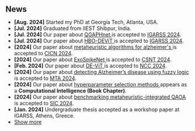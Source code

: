 <h2 style="margin: 60px 0px 10px;">News</h2>

<div class="justify-text-70">

  <ul>
    <!-- 1 -->
    <li><strong>[Aug. 2024]</strong> Started my PhD at Georgia Tech, Atlanta, USA.</li>
    <!-- 2 -->
    <li><strong>[Jul. 2024]</strong> Graduated from IIEST Shibpur, India.</li>
    <!-- 3 -->
    <li><strong>[Jul. 2024]</strong> Our paper about 
      <a href="./publications/#qgaphnet_quantum_genetic_algorithm_based_hybrid_qlstm_model_for_soil_moisture_estimation">
        QGAPHnet
      </a> 
      is accepted to 
      <a href="https://ieeexplore.ieee.org/stamp/stamp.jsp?tp=&arnumber=10641651">IGARSS 2024</a>.
    </li>
    <!-- 4 -->
    <li><strong>[Jul. 2024]</strong> Our paper about 
      <a href="./publications/#hbo-devit_vision_transformer_based_attention_guided_evolutionary_architecture">
        HBO-DEViT
      </a> 
      is accepted to 
      <a href="https://ieeexplore.ieee.org/document/10641319">IGARSS 2024</a>.
    </li>
    <!-- 5 -->
    <li><strong>[2024]</strong> Our paper about 
      <a href="./publications/#a_comparative_analysis_on_metaheuristic_algorithms_based_vision_transformer_model">
        metaheuristic algorithms for alzheimer's
      </a> 
      is accepted to 
      <a href="https://ieeexplore.ieee.org/abstract/document/10402213">CICN 2024</a>.
    </li>
    <!-- 6 -->
    <li><strong>[2024]</strong> Our paper about 
      <a href="./publications/#exospikenet_a_light_curve_analysis_based_spiking_neural_network_for_exoplanet_detection">
        ExoSpikeNet
      </a> 
      is accepted to 
      <a href="https://ieeexplore.ieee.org/abstract/document/10545663">CSNT 2024</a>.
    </li>
    <!-- 7 -->
    <li><strong>[Feb. 2024]</strong> Our paper about 
      <a href="./publications/#devit_state_of_the_art_vision_transformer_model_for_early_detection_of_alzheimers_disease">
        DE-ViT
      </a> 
      is accepted to 
      <a href="https://ieeexplore.ieee.org/abstract/document/10485683">NCC 2024</a>.
    </li>
    <!-- 8 -->
    <li><strong>[2024]</strong> Our paper about 
      <a href="./publications/#on_the_detection_of_alzheimers_disease_using_fuzzy_logic_based_majority_voter_classifier">
        detecting Alzheimer’s disease using fuzzy logic
      </a> 
      is accepted to 
      <a href="https://link.springer.com/article/10.1007/s11042-022-13184-5">MTA 2024</a>.
    </li>
    <!-- 9 -->
    <li><strong>[2024]</strong> Our paper about 
      <a href="./publications/#a_survey_of_hyperparameter_selection_methods_for_weather_forecasting_using_machine_learning">
        hyperparameter selection methods
      </a> 
      appears as a 
      <strong>Computational Intelligence (Book Chapter)</strong>.
    </li>
    <!-- 10 -->
    <li><strong>[2024]</strong> Our paper about 
      <a href="./publications/#benchmarking_metaheuristic_integrated_qaoa_against_quantum_annealing">
        benchmarking metaheuristic-integrated QAOA
      </a> 
      is accepted to 
      <a href="https://link.springer.com/chapter/10.1007/978-3-031-62269-4_42">SIC 2024</a>.
    </li>
    <!-- 11 -->
    <li><strong>[Jan. 2024]</strong> Undergraduate thesis accepted as a workshop paper at IGARSS, Athens, Greece.</li>
    <li><a href="#" onclick="toggleVis(this); return false;">Show more</a></li>

  </ul>

  <div id="newsmore" style="display:none">
    <ul>
      <!-- 1 -->
      <li><strong>[Dec. 2023]</strong> Awarded the IEEE VLSI Design Conference Fellowship among a large pool of applicants.</li>
      <!-- 2 -->
      <li><strong>[2023]</strong> Our paper about 
        <a href="./publications/#comparative_evaluation_of_metaheuristic_algorithms_for_hyperparameter_selection_in_short_term_weather_forecasting">
          comparative evaluation of metaheuristic algorithms
        </a> 
        is accepted to ECTA 2023.
      </li>
      <!-- 3 -->
      <li><strong>[2023]</strong> Our paper about 
        <a href="./publications/#differential_evolution_algorithm_based_hyperparameter_selection_of_gated_recurrent_unit_for_electrical_load_forecasting">
          DE-based (GRU) for load forecasting
        </a> 
        is accepted to BRICS 2023.
      </li>
      <!-- 4 -->
      <li><strong>[2023]</strong> Our paper about 
        <a href="./publications/#qgaphensemble_combining_hybrid_qlstm_network_ensemble_via_adaptive_weighting_for_short_term_weather_forecasting">
          QGAPHEnsemble
        </a> 
        is accepted to SSCI 2023.
      </li>
      <!-- 5 -->
      <li><strong>[2023]</strong> Our paper about 
        <a href="./publications/#differential_evolution_algorithm_based_hyperparameters_selection_of_transformer_neural_network_model_for_load_forecasting">
          DE-based hyperparameters for transformers
        </a> 
        is accepted to SSCI 2023.
      </li>
      <!-- 6 -->
      <li><strong>[2023]</strong> Our paper about 
        <a href="./publications/#differential_evolution_algorithm_based_hyperparameters_selection_of_convolutional_neural_network_for_speech_command_recognition">
          DE-based hyperparameters for CNN (speech command recognition)
        </a> 
        is accepted to ECTA 2023.
      </li>
      <!-- 7 -->
      <li><strong>[2023]</strong> Our paper 
        <a href="./publications/#online_hyperparameter_optimization_for_class_incremental_learning">
          “Online Hyperparameter Optimization for Class-Incremental Learning”
        </a> 
        is accepted to AAAI 2023.
      </li>
      <!-- 8 -->
      <li><strong>[2023]</strong> Our work 
        <a href="./publications/#deepeyenet_adaptive_genetic_bayesian_algorithm_based_hybrid_convnexttiny_framework">
          “DeepEyeNet”
        </a> 
        is published as a preprint.
      </li>
      <!-- 9 -->
      <li><strong>[Apr. 2023]</strong> Awarded the IEEE CIS Travel Grant to present at SSCI, Mexico.</li>
      <!-- 10 -->
      <li><strong>[Jan.–Feb. 2023]</strong> Completed 
        <em>QxQ: Quantum Winter School</em> at Microsoft Azure &amp; TCS R&amp;D.
      </li>
      <!-- 11 -->
      <li><strong>[Dec. 2022]</strong> Awarded the prestigious Mitacs Globalink Research Scholarship to pursue research at McMaster University, Canada.</li>
    </ul>
  </div>
</div>
